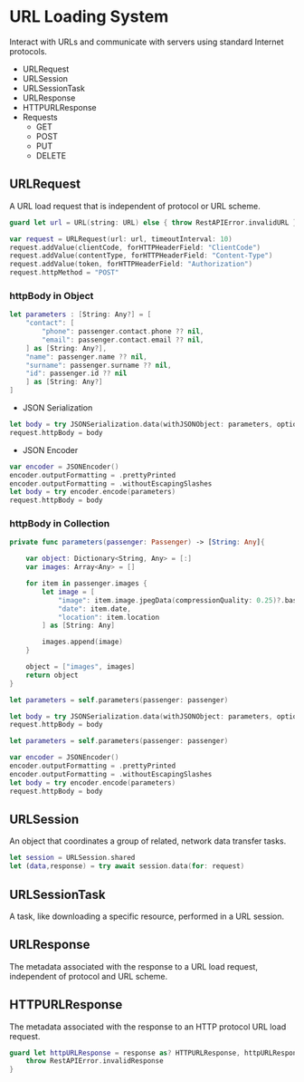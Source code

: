 # URL Loading System
Interact with URLs and communicate with servers using standard Internet protocols.

- URLRequest
- URLSession
- URLSessionTask
- URLResponse
- HTTPURLResponse
- Requests
  - GET
  - POST
  - PUT
  - DELETE

## URLRequest
A URL load request that is independent of protocol or URL scheme.
```swift
guard let url = URL(string: URL) else { throw RestAPIError.invalidURL }

var request = URLRequest(url: url, timeoutInterval: 10)
request.addValue(clientCode, forHTTPHeaderField: "ClientCode")
request.addValue(contentType, forHTTPHeaderField: "Content-Type")
request.addValue(token, forHTTPHeaderField: "Authorization")
request.httpMethod = "POST"
```

### httpBody in Object
```swift
let parameters : [String: Any?] = [
    "contact": [
        "phone": passenger.contact.phone ?? nil,
        "email": passenger.contact.email ?? nil,
    ] as [String: Any?],
    "name": passenger.name ?? nil,
    "surname": passenger.surname ?? nil,
    "id": passenger.id ?? nil
    ] as [String: Any?]
]  
```
- JSON Serialization
```swift
let body = try JSONSerialization.data(withJSONObject: parameters, options: [.prettyPrinted, .withoutEscapingSlashes])
request.httpBody = body 
```
- JSON Encoder
```swift
var encoder = JSONEncoder()
encoder.outputFormatting = .prettyPrinted
encoder.outputFormatting = .withoutEscapingSlashes
let body = try encoder.encode(parameters)
request.httpBody = body 
```

### httpBody in Collection
```swift
private func parameters(passenger: Passenger) -> [String: Any]{

    var object: Dictionary<String, Any> = [:]
    var images: Array<Any> = []

    for item in passenger.images {
        let image = [
            "image": item.image.jpegData(compressionQuality: 0.25)?.base64EncodedString(),
            "date": item.date,
            "location": item.location
        ] as [String: Any]

        images.append(image)
    }

    object = ["images", images]
    return object
}
```
```swift
let parameters = self.parameters(passenger: passenger)

let body = try JSONSerialization.data(withJSONObject: parameters, options: [.prettyPrinted, .withoutEscapingSlashes])
request.httpBody = body
```
```swift
let parameters = self.parameters(passenger: passenger)

var encoder = JSONEncoder()
encoder.outputFormatting = .prettyPrinted
encoder.outputFormatting = .withoutEscapingSlashes
let body = try encoder.encode(parameters)
request.httpBody = body
```

## URLSession
An object that coordinates a group of related, network data transfer tasks.
```swift
let session = URLSession.shared
let (data,response) = try await session.data(for: request)
```

## URLSessionTask
A task, like downloading a specific resource, performed in a URL session.



## URLResponse
The metadata associated with the response to a URL load request, independent of protocol and URL scheme.

## HTTPURLResponse
The metadata associated with the response to an HTTP protocol URL load request.
```swift
guard let httpURLResponse = response as? HTTPURLResponse, httpURLResponse.statusCode == 201 else {
    throw RestAPIError.invalidResponse
}
```
